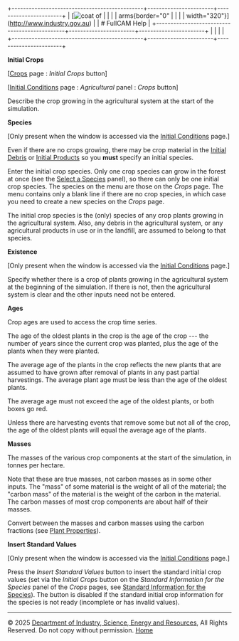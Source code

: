 +----------------------------------------------+-----------------------+-----------------------+
| [![coat of                                   |                       | [](index.htm)         |
| arms](imgs/DISER-inline_Mono.png){border="0" |                       |                       |
| width="320"}](http://www.industry.gov.au)    |                       | # FullCAM Help        |
+----------------------------------------------+-----------------------+-----------------------+
|                                              |                       |                       |
+----------------------------------------------+-----------------------+-----------------------+

**Initial Crops**

\[[Crops](216_Crops.htm) page : *Initial Crops* button\]

\[[Initial Conditions](205_Initial%20Conditions.htm) page :
*Agricultural* panel : *Crops* button\]

Describe the crop growing in the agricultural system at the start of the
simulation.

**Species**

\[Only present when the window is accessed via the [Initial
Conditions](205_Initial%20Conditions.htm) page.\]

Even if there are no crops growing, there may be crop material in the
[Initial Debris](31_Initial%20Debris.htm) or [Initial
Products](33_Initial%20Products.htm) so you **must** specify an initial
species.

Enter the initial crop species. Only one crop species can grow in the
forest at once (see the [Select a Species](56_Select%20a%20Species.htm)
panel), so there can only be one initial crop species. The species on
the menu are those on the *Crops* page. The menu contains only a blank
line if there are no crop species, in which case you need to create a
new species on the *Crops* page.

The initial crop species is the (only) species of any crop plants
growing in the agricultural system. Also, any debris in the agricultural
system, or any agricultural products in use or in the landfill, are
assumed to belong to that species.

**Existence**

\[Only present when the window is accessed via the [Initial
Conditions](205_Initial%20Conditions.htm) page.\]

Specify whether there is a crop of plants growing in the agricultural
system at the beginning of the simulation. If there is not, then the
agricultural system is clear and the other inputs need not be entered.

**Ages**

Crop ages are used to access the crop time series.

The age of the oldest plants in the crop is the age of the crop --- the
number of years since the current crop was planted, plus the age of the
plants when they were planted.

The average age of the plants in the crop reflects the new plants that
are assumed to have grown after removal of plants in any past partial
harvestings. The average plant age must be less than the age of the
oldest plants.

The average age must not exceed the age of the oldest plants, or both
boxes go red.

Unless there are harvesting events that remove some but not all of the
crop, the age of the oldest plants will equal the average age of the
plants.

**Masses**

The masses of the various crop components at the start of the
simulation, in tonnes per hectare.

Note that these are true masses, not carbon masses as in some other
inputs. The "mass" of some material is the weight of all of the
material; the "carbon mass" of the material is the weight of the carbon
in the material. The carbon masses of most crop components are about
half of their masses.

Convert between the masses and carbon masses using the carbon fractions
(see [Plant Properties](43_Plant%20Properties.htm)).

**Insert Standard Values**

\[Only present when the window is accessed via the [Initial
Conditions](205_Initial%20Conditions.htm) page.\]

Press the *Insert Standard Values* button to insert the standard initial
crop values (set via the *Initial Crops* button on the *Standard
Information for the Species* panel of the *Crops* pages, see [Standard
Information for the
Species](146_Standard%20Information%20for%20the%20Species.htm)). The
button is disabled if the standard initial crop information for the
species is not ready (incomplete or has invalid values).

------------------------------------------------------------------------

© 2025 [Department of Industry, Science, Energy and
Resources](http://www.industry.gov.au "Department of Industry, Science, Energy and Resources"),
All Rights Reserved. Do not copy without permission.
[Home](index.htm "help index")
